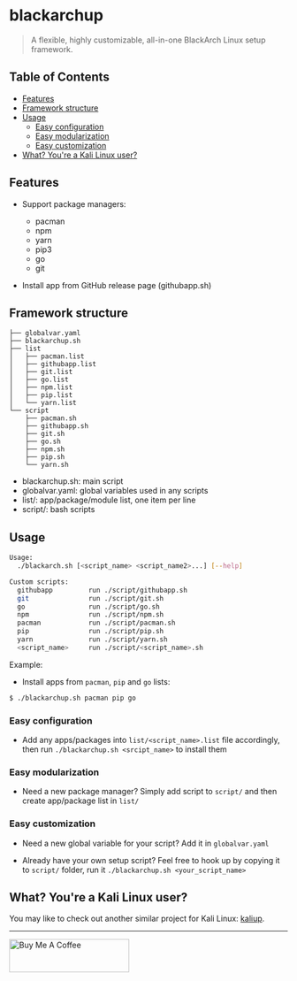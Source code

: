 # blackarchup

> A flexible, highly customizable, all-in-one BlackArch Linux setup framework.

## Table of Contents

- [Features](#features)
- [Framework structure](#framework-structure)
- [Usage](#usage)
  - [Easy configuration](#easy-configuration)
  - [Easy modularization](#easy-modularization)
  - [Easy customization](#easy-customization)
- [What? You're a Kali Linux user?](#what-youre-a-kali-linux-user)

## Features

- Support package managers:

  - pacman
  - npm
  - yarn
  - pip3
  - go
  - git

- Install app from GitHub release page (githubapp.sh)

## Framework structure

```
├── globalvar.yaml
├── blackarchup.sh
├── list
│   ├── pacman.list
│   ├── githubapp.list
│   ├── git.list
│   ├── go.list
│   ├── npm.list
│   ├── pip.list
│   └── yarn.list
└── script
    ├── pacman.sh
    ├── githubapp.sh
    ├── git.sh
    ├── go.sh
    ├── npm.sh
    ├── pip.sh
    └── yarn.sh
```

- blackarchup.sh: main script
- globalvar.yaml: global variables used in any scripts
- list/: app/package/module list, one item per line
- script/: bash scripts

## Usage

```bash
Usage:
  ./blackarch.sh [<script_name> <script_name2>...] [--help]

Custom scripts:
  githubapp         run ./script/githubapp.sh
  git               run ./script/git.sh
  go                run ./script/go.sh
  npm               run ./script/npm.sh
  pacman            run ./script/pacman.sh
  pip               run ./script/pip.sh
  yarn              run ./script/yarn.sh
  <script_name>     run ./script/<script_name>.sh
```

Example:

- Install apps from `pacman`, `pip` and `go` lists:

```bash
$ ./blackarchup.sh pacman pip go
```

### Easy configuration

- Add any apps/packages into `list/<script_name>.list` file accordingly, then run `./blackarchup.sh <srcipt_name>` to install them

### Easy modularization

- Need a new package manager? Simply add script to `script/` and then create app/package list in `list/`

### Easy customization

- Need a new global variable for your script? Add it in `globalvar.yaml`

- Already have your own setup script? Feel free to hook up by copying it to `script/` folder, run it `./blackarchup.sh <your_script_name>`

## What? You're a Kali Linux user?

You may like to check out another similar project for Kali Linux: [kaliup](https://github.com/KevCui/kaliup).

---

<a href="https://www.buymeacoffee.com/kevcui" target="_blank"><img src="https://cdn.buymeacoffee.com/buttons/v2/default-orange.png" alt="Buy Me A Coffee" height="60px" width="217px"></a>